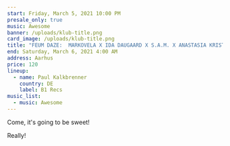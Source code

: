 ```yaml
---
start: Friday, March 5, 2021 10:00 PM
presale_only: true
music: Awesome
banner: /uploads/klub-title.png
card_image: /uploads/klub-title.png
title: "FEUM DAZE:  MARKOVELA X IDA DAUGAARD X S.A.M. X ANASTASIA KRISTENSEN"
end: Saturday, March 6, 2021 4:00 AM
address: Aarhus
price: 120
lineup:
  - name: Paul Kalkbrenner
    country: DE
    label: B1 Recs
music_list:
  - music: Awesome
---
```


Come, it's going to be sweet!

Really!
